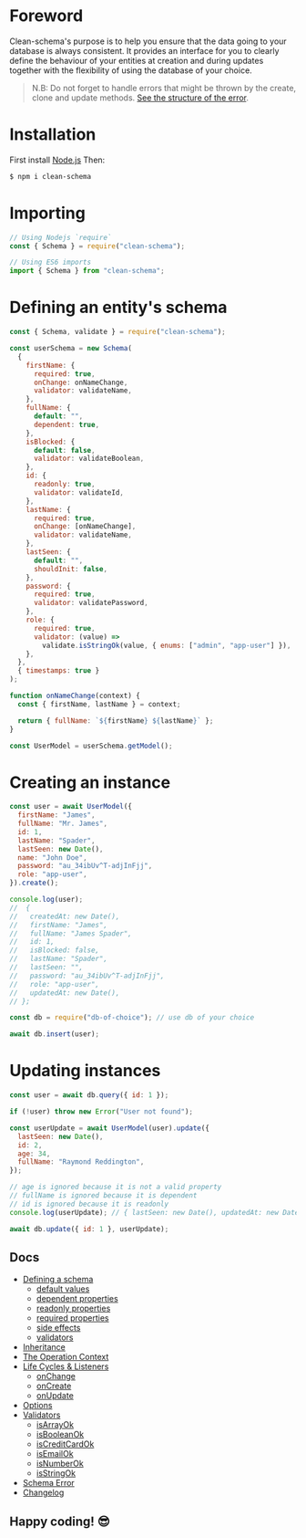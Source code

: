# Foreword

Clean-schema's purpose is to help you ensure that the data going to your database is always consistent. It provides an interface for you to clearly define the behaviour of your entities at creation and during updates together with the flexibility of using the database of your choice.

> N.B: Do not forget to handle errors that might be thrown by the create, clone and update methods. [See the structure of the error](./docs/v1.4.10/schema-error.md#structure-of-schema-error).

# Installation

First install [Node.js](http://nodejs.org/) Then:

```bash
$ npm i clean-schema
```

# Importing

```js
// Using Nodejs `require`
const { Schema } = require("clean-schema");

// Using ES6 imports
import { Schema } from "clean-schema";
```

# Defining an entity's schema

```js
const { Schema, validate } = require("clean-schema");

const userSchema = new Schema(
  {
    firstName: {
      required: true,
      onChange: onNameChange,
      validator: validateName,
    },
    fullName: {
      default: "",
      dependent: true,
    },
    isBlocked: {
      default: false,
      validator: validateBoolean,
    },
    id: {
      readonly: true,
      validator: validateId,
    },
    lastName: {
      required: true,
      onChange: [onNameChange],
      validator: validateName,
    },
    lastSeen: {
      default: "",
      shouldInit: false,
    },
    password: {
      required: true,
      validator: validatePassword,
    },
    role: {
      required: true,
      validator: (value) =>
        validate.isStringOk(value, { enums: ["admin", "app-user"] }),
    },
  },
  { timestamps: true }
);

function onNameChange(context) {
  const { firstName, lastName } = context;

  return { fullName: `${firstName} ${lastName}` };
}

const UserModel = userSchema.getModel();
```

# Creating an instance

```js
const user = await UserModel({
  firstName: "James",
  fullName: "Mr. James",
  id: 1,
  lastName: "Spader",
  lastSeen: new Date(),
  name: "John Doe",
  password: "au_34ibUv^T-adjInFjj",
  role: "app-user",
}).create();

console.log(user);
//  {
//   createdAt: new Date(),
//   firstName: "James",
//   fullName: "James Spader",
//   id: 1,
//   isBlocked: false,
//   lastName: "Spader",
//   lastSeen: "",
//   password: "au_34ibUv^T-adjInFjj",
//   role: "app-user",
//   updatedAt: new Date(),
// };

const db = require("db-of-choice"); // use db of your choice

await db.insert(user);
```

# Updating instances

```js
const user = await db.query({ id: 1 });

if (!user) throw new Error("User not found");

const userUpdate = await UserModel(user).update({
  lastSeen: new Date(),
  id: 2,
  age: 34,
  fullName: "Raymond Reddington",
});

// age is ignored because it is not a valid property
// fullName is ignored because it is dependent
// id is ignored because it is readonly
console.log(userUpdate); // { lastSeen: new Date(), updatedAt: new Date() }

await db.update({ id: 1 }, userUpdate);
```

## Docs

- [Defining a schema](./docs/v1.4.10/schema/definition/index.md#defining-a-schema)
  - [default values](./docs/v1.4.10/schema/definition/defaults.md#default-values)
  - [dependent properties](./docs/v1.4.10/schema/definition/dependents.md#dependent-properties)
  - [readonly properties](./docs/v1.4.10/schema/definition/readonly.md#readonly-properties)
  - [required properties](./docs/v1.4.10/schema/definition/required.md#required-properties)
  - [side effects](./docs/v1.4.10/schema/definition/side-effects.md#side-effect-properties)
  - [validators]()
- [Inheritance](./docs/v1.4.6/schema/inheritance.md)
- [The Operation Context](./docs/v1.4.6/schema/life-cycles.md#the-operation-context)
- [Life Cycles & Listeners](./docs/v1.4.6/schema/life-cycles.md#life-cycle-listeners)
  - [onChange]()
  - [onCreate]()
  - [onUpdate]()
- [Options](./docs/v1.4.7/schema/definition.md#options)
- [Validators](./docs/v1.4.6/validate/index.md#validators)
  - [isArrayOk](./docs/v1.4.6/validate/isArrayOk.md)
  - [isBooleanOk](./docs/v1.4.6/validate/isBooleanOk.md)
  - [isCreditCardOk](./docs/v1.4.6/validate/isCreditCardOk.md)
  - [isEmailOk](./docs/v1.4.6/validate/isEmailOk.md)
  - [isNumberOk](./docs/v1.4.6/validate/isNumberOk.md)
  - [isStringOk](./docs/v1.4.6/validate/isStringOk.md)
- [Schema Error](./docs/v1.4.10/schema-error.md#structure-of-schema-error)
- [Changelog](./docs/v1.4.10/CHANGELOG.md#changelog)

## Happy coding! 😎
